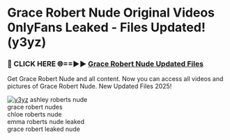 # Grace Robert Nude Original Videos 0nlyFans Leaked - Files Updated! (y3yz)

<h3>🔴 CLICK HERE 🌐==►► <a href="https://tinyurl.com/5h6xmrr3" rel="nofollow">Grace Robert Nude Updated Files</a></h3>

Get Grace Robert Nude and all content. Now you can access all videos and pictures of Grace Robert Nude. New Updated Files 2025!

[![y3yz](https://i.imgur.com/KVD873Z.gif)](https://tinyurl.com/5h6xmrr3)
ashley roberts nude<br>
grace robert nudes<br>
chloe roberts nude<br>
emma roberts nude leaked<br>
grace robert leaked nude